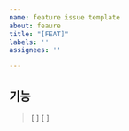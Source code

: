 ```yaml
---
name: feature issue template
about: feaure
title: "[FEAT]"
labels: ''
assignees: ''

---
```


## 기능
> [ ]
> [ ]
